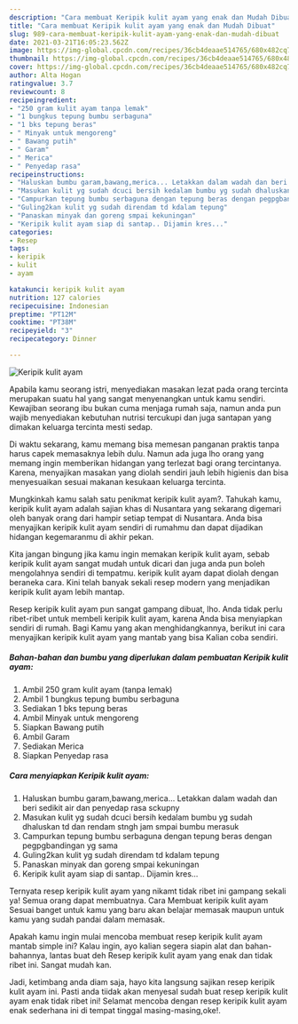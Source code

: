 ```yaml
---
description: "Cara membuat Keripik kulit ayam yang enak dan Mudah Dibuat"
title: "Cara membuat Keripik kulit ayam yang enak dan Mudah Dibuat"
slug: 989-cara-membuat-keripik-kulit-ayam-yang-enak-dan-mudah-dibuat
date: 2021-03-21T16:05:23.562Z
image: https://img-global.cpcdn.com/recipes/36cb4deaae514765/680x482cq70/keripik-kulit-ayam-foto-resep-utama.jpg
thumbnail: https://img-global.cpcdn.com/recipes/36cb4deaae514765/680x482cq70/keripik-kulit-ayam-foto-resep-utama.jpg
cover: https://img-global.cpcdn.com/recipes/36cb4deaae514765/680x482cq70/keripik-kulit-ayam-foto-resep-utama.jpg
author: Alta Hogan
ratingvalue: 3.7
reviewcount: 8
recipeingredient:
- "250 gram kulit ayam tanpa lemak"
- "1 bungkus tepung bumbu serbaguna"
- "1 bks tepung beras"
- " Minyak untuk mengoreng"
- " Bawang putih"
- " Garam"
- " Merica"
- " Penyedap rasa"
recipeinstructions:
- "Haluskan bumbu garam,bawang,merica... Letakkan dalam wadah dan beri sedikit air dan penyedap rasa sckupny"
- "Masukan kulit yg sudah dcuci bersih kedalam bumbu yg sudah dhaluskan td dan rendam stngh jam smpai bumbu merasuk"
- "Campurkan tepung bumbu serbaguna dengan tepung beras dengan pegpgbandingan yg sama"
- "Guling2kan kulit yg sudah direndam td kdalam tepung"
- "Panaskan minyak dan goreng smpai kekuningan"
- "Keripik kulit ayam siap di santap.. Dijamin kres..."
categories:
- Resep
tags:
- keripik
- kulit
- ayam

katakunci: keripik kulit ayam 
nutrition: 127 calories
recipecuisine: Indonesian
preptime: "PT12M"
cooktime: "PT38M"
recipeyield: "3"
recipecategory: Dinner

---
```



![Keripik kulit ayam](https://img-global.cpcdn.com/recipes/36cb4deaae514765/680x482cq70/keripik-kulit-ayam-foto-resep-utama.jpg)

Apabila kamu seorang istri, menyediakan masakan lezat pada orang tercinta merupakan suatu hal yang sangat menyenangkan untuk kamu sendiri. Kewajiban seorang ibu bukan cuma menjaga rumah saja, namun anda pun wajib menyediakan kebutuhan nutrisi tercukupi dan juga santapan yang dimakan keluarga tercinta mesti sedap.

Di waktu  sekarang, kamu memang bisa memesan panganan praktis tanpa harus capek memasaknya lebih dulu. Namun ada juga lho orang yang memang ingin memberikan hidangan yang terlezat bagi orang tercintanya. Karena, menyajikan masakan yang diolah sendiri jauh lebih higienis dan bisa menyesuaikan sesuai makanan kesukaan keluarga tercinta. 



Mungkinkah kamu salah satu penikmat keripik kulit ayam?. Tahukah kamu, keripik kulit ayam adalah sajian khas di Nusantara yang sekarang digemari oleh banyak orang dari hampir setiap tempat di Nusantara. Anda bisa menyajikan keripik kulit ayam sendiri di rumahmu dan dapat dijadikan hidangan kegemaranmu di akhir pekan.

Kita jangan bingung jika kamu ingin memakan keripik kulit ayam, sebab keripik kulit ayam sangat mudah untuk dicari dan juga anda pun boleh mengolahnya sendiri di tempatmu. keripik kulit ayam dapat diolah dengan beraneka cara. Kini telah banyak sekali resep modern yang menjadikan keripik kulit ayam lebih mantap.

Resep keripik kulit ayam pun sangat gampang dibuat, lho. Anda tidak perlu ribet-ribet untuk membeli keripik kulit ayam, karena Anda bisa menyiapkan sendiri di rumah. Bagi Kamu yang akan menghidangkannya, berikut ini cara menyajikan keripik kulit ayam yang mantab yang bisa Kalian coba sendiri.

<!--inarticleads1-->

##### Bahan-bahan dan bumbu yang diperlukan dalam pembuatan Keripik kulit ayam:

1. Ambil 250 gram kulit ayam (tanpa lemak)
1. Ambil 1 bungkus tepung bumbu serbaguna
1. Sediakan 1 bks tepung beras
1. Ambil  Minyak untuk mengoreng
1. Siapkan  Bawang putih
1. Ambil  Garam
1. Sediakan  Merica
1. Siapkan  Penyedap rasa




<!--inarticleads2-->

##### Cara menyiapkan Keripik kulit ayam:

1. Haluskan bumbu garam,bawang,merica... Letakkan dalam wadah dan beri sedikit air dan penyedap rasa sckupny
1. Masukan kulit yg sudah dcuci bersih kedalam bumbu yg sudah dhaluskan td dan rendam stngh jam smpai bumbu merasuk
1. Campurkan tepung bumbu serbaguna dengan tepung beras dengan pegpgbandingan yg sama
1. Guling2kan kulit yg sudah direndam td kdalam tepung
1. Panaskan minyak dan goreng smpai kekuningan
1. Keripik kulit ayam siap di santap.. Dijamin kres...




Ternyata resep keripik kulit ayam yang nikamt tidak ribet ini gampang sekali ya! Semua orang dapat membuatnya. Cara Membuat keripik kulit ayam Sesuai banget untuk kamu yang baru akan belajar memasak maupun untuk kamu yang sudah pandai dalam memasak.

Apakah kamu ingin mulai mencoba membuat resep keripik kulit ayam mantab simple ini? Kalau ingin, ayo kalian segera siapin alat dan bahan-bahannya, lantas buat deh Resep keripik kulit ayam yang enak dan tidak ribet ini. Sangat mudah kan. 

Jadi, ketimbang anda diam saja, hayo kita langsung sajikan resep keripik kulit ayam ini. Pasti anda tiidak akan menyesal sudah buat resep keripik kulit ayam enak tidak ribet ini! Selamat mencoba dengan resep keripik kulit ayam enak sederhana ini di tempat tinggal masing-masing,oke!.

